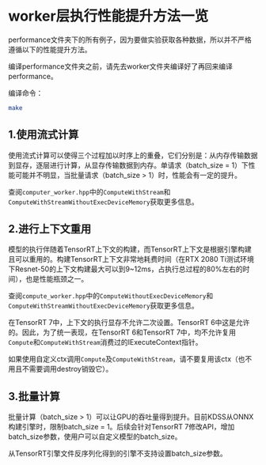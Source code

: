 # worker层执行性能提升方法一览

performance文件夹下的所有例子，因为要做实验获取各种数据，所以并不严格遵循以下的性能提升方法。

编译performance文件夹之前，请先去worker文件夹编译好了再回来编译performance。

编译命令：
```bash
make
```

## 1.使用流式计算

使用流式计算可以使得三个过程加以时序上的重叠，它们分别是：从内存传输数据到显存，逐层进行计算，从显存传输数据到内存。单请求（batch_size = 1）下性能可能并不明显，当批量请求（batch_size > 1）时，性能会有一定的提升。

查阅```computer_worker.hpp```中的```ComputeWithStream```和```ComputeWithStreamWithoutExecDeviceMemory```获取更多信息。

## 2.进行上下文重用

模型的执行伴随着TensorRT上下文的构建，而TensorRT上下文是根据引擎构建且可以重用的。构建TensorRT上下文非常地耗费时间（在RTX 2080 Ti测试环境下Resnet-50的上下文构建最大可以到9~12ms，占执行总过程的80%左右的时间），也是性能瓶颈之一。

查阅```compute_worker.hpp```中的```ComputeWithoutExecDeviceMemory```和```ComputeWithStreamWithoutExecDeviceMemory```获取更多信息。

在TensorRT 7中，上下文的执行显存不允许二次设置。TensorRT 6中这是允许的。因此，为了统一表现，在TensorRT 6和TensorRT 7中，均不允许复用```Compute```和```ComputeWithStream```消费过的IExecuteContext指针。

如果使用自定义ctx调用```Compute```及```ComputeWithStream```，请不要复用该ctx（也不用且不需要调用destroy销毁它）。

## 3.批量计算

批量计算（batch_size > 1）可以让GPU的吞吐量得到提升。目前KDSS从ONNX构建引擎时，限制batch_size = 1。后续会针对TensorRT 7修改API，增加batch_size参数，使用户可以自定义模型的batch_size。

从TensorRT引擎文件反序列化得到的引擎不支持设置batch_size参数。